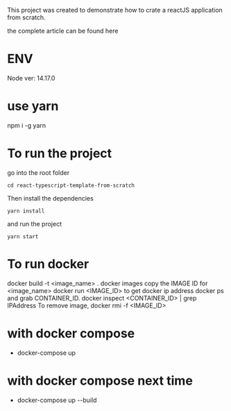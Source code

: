 This project was created to demonstrate how to crate a reactJS application from scratch.

the complete article can be found here



# ENV
Node ver: 14.17.0
# use yarn
npm i -g yarn

# To run the project

go into the root folder

```
cd react-typescript-template-from-scratch
```

Then install the dependencies

```
yarn install
```

and run the project

```
yarn start
```
# To run docker
docker build -t <image_name> .
docker images copy the IMAGE ID for <image_name>
docker run <IMAGE_ID>
to get docker ip address docker ps and grab CONTAINER_ID. docker inspect <CONTAINER_ID> | grep IPAddress
To remove image, docker rmi -f <IMAGE_ID>

# with docker compose
- docker-compose up
# with docker compose next time
- docker-compose up --build
